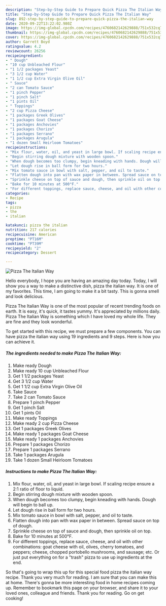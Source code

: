 ```yaml
---
description: "Step-by-Step Guide to Prepare Quick Pizza The Italian Way"
title: "Step-by-Step Guide to Prepare Quick Pizza The Italian Way"
slug: 892-step-by-step-guide-to-prepare-quick-pizza-the-italian-way
date: 2020-09-22T13:22:02.980Z
image: https://img-global.cpcdn.com/recipes/4760682142629888/751x532cq70/pizza-the-italian-way-recipe-main-photo.jpg
thumbnail: https://img-global.cpcdn.com/recipes/4760682142629888/751x532cq70/pizza-the-italian-way-recipe-main-photo.jpg
cover: https://img-global.cpcdn.com/recipes/4760682142629888/751x532cq70/pizza-the-italian-way-recipe-main-photo.jpg
author: Garrett Boyd
ratingvalue: 4.2
reviewcount: 26256
recipeingredient:
- " Dough"
- "10 cup Unbleached Flour"
- "1 1/2 packages Yeast"
- "3 1/2 cup Water"
- "1 1/2 cup Extra Virgin Olive Oil"
- " Sauce"
- "2 can Tomato Sauce"
- "1 pinch Pepper"
- "1 pinch Salt"
- "1 pints Oil"
- " Toppings"
- "2 cup Pizza Cheese"
- "1 packages Greek Olives"
- "1 packages Goat Cheese"
- "1 packages Anchovies"
- "1 packages Chorizo"
- "1 packages Serrano"
- "1 packages Arugula"
- "1 dozen Small Heirloom Tomatoes"
recipeinstructions:
- "Mix flour, water, oil, and yeast in large bowl. If scaling recipe ensure a 2:1 ratio of floor to liquid."
- "Begin stirring dough mixture with wooden spoon."
- "When dough becomes too clumpy, begin kneading with hands. Dough will begin to ball up."
- "Let dough rise in ball form for two hours."
- "Mix tomato sauce in bowl with salt, pepper, and oil to taste."
- "Flatten dough into pan with wax paper in between. Spread sauce on top of dough."
- "Sprinkle cheese on top of sauce and dough, then sprinkle oil on top."
- "Bake for 10 minutes at 500°F."
- "For different toppings, replace sauce, cheese, and oil with other combinations: goat cheese with oil, olives, cherry tomatoes, and peppers; cheese, chopped portobello mushrooms, and sausage; etc. Or just put everything on for a &#34;trash&#34; pizza to use up ingredients at the end."
categories:
- Recipe
tags:
- pizza
- the
- italian

katakunci: pizza the italian 
nutrition: 217 calories
recipecuisine: American
preptime: "PT16M"
cooktime: "PT39M"
recipeyield: "2"
recipecategory: Dessert

---
```



![Pizza The Italian Way](https://img-global.cpcdn.com/recipes/4760682142629888/751x532cq70/pizza-the-italian-way-recipe-main-photo.jpg)

Hello everybody, I hope you are having an amazing day today. Today, I will show you a way to make a distinctive dish, pizza the italian way. It is one of my favorites. This time, I am going to make it a bit tasty. This is gonna smell and look delicious.

Pizza The Italian Way is one of the most popular of recent trending foods on earth. It is easy, it's quick, it tastes yummy. It's appreciated by millions daily. Pizza The Italian Way is something which I have loved my whole life. They are fine and they look wonderful.




To get started with this recipe, we must prepare a few components. You can have pizza the italian way using 19 ingredients and 9 steps. Here is how you can achieve it.

<!--inarticleads1-->

##### The ingredients needed to make Pizza The Italian Way:

1. Make ready  Dough
1. Make ready 10 cup Unbleached Flour
1. Get 1 1/2 packages Yeast
1. Get 3 1/2 cup Water
1. Get 1 1/2 cup Extra Virgin Olive Oil
1. Take  Sauce
1. Take 2 can Tomato Sauce
1. Prepare 1 pinch Pepper
1. Get 1 pinch Salt
1. Get 1 pints Oil
1. Make ready  Toppings
1. Make ready 2 cup Pizza Cheese
1. Get 1 packages Greek Olives
1. Make ready 1 packages Goat Cheese
1. Make ready 1 packages Anchovies
1. Prepare 1 packages Chorizo
1. Prepare 1 packages Serrano
1. Take 1 packages Arugula
1. Take 1 dozen Small Heirloom Tomatoes




<!--inarticleads2-->

##### Instructions to make Pizza The Italian Way:

1. Mix flour, water, oil, and yeast in large bowl. If scaling recipe ensure a 2:1 ratio of floor to liquid.
1. Begin stirring dough mixture with wooden spoon.
1. When dough becomes too clumpy, begin kneading with hands. Dough will begin to ball up.
1. Let dough rise in ball form for two hours.
1. Mix tomato sauce in bowl with salt, pepper, and oil to taste.
1. Flatten dough into pan with wax paper in between. Spread sauce on top of dough.
1. Sprinkle cheese on top of sauce and dough, then sprinkle oil on top.
1. Bake for 10 minutes at 500°F.
1. For different toppings, replace sauce, cheese, and oil with other combinations: goat cheese with oil, olives, cherry tomatoes, and peppers; cheese, chopped portobello mushrooms, and sausage; etc. Or just put everything on for a &#34;trash&#34; pizza to use up ingredients at the end.




So that's going to wrap this up for this special food pizza the italian way recipe. Thank you very much for reading. I am sure that you can make this at home. There's gonna be more interesting food in home recipes coming up. Remember to bookmark this page on your browser, and share it to your loved ones, colleague and friends. Thank you for reading. Go on get cooking!
